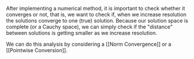 After implementing a numerical method, it is important to check whether it converges or not, that is, we want to check if, when we increase resolution the solutions converge to one (true) solution. Because our solution space is complete (or a Cauchy space), we can simply check if the "distance" between solutions is getting smaller as we increase resolution.

We can do this analysis by considering a [[Norm Convergence]] or a [[Pointwise Conversion]]. 